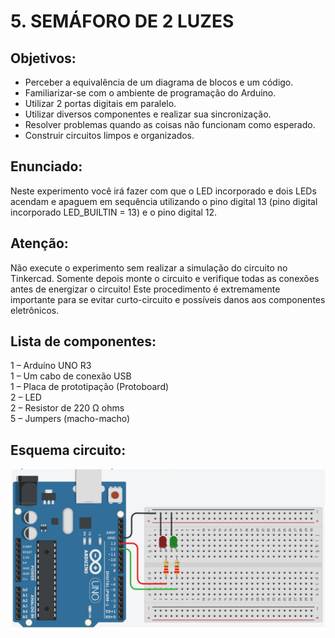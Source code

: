 # 5. SEMÁFORO DE 2 LUZES
## Objetivos:
- Perceber a equivalência de um diagrama de blocos e um código.
- Familiarizar-se com o ambiente de programação do Arduino.
- Utilizar 2 portas digitais em paralelo.
- Utilizar diversos componentes e realizar sua sincronização.
- Resolver problemas quando as coisas não funcionam como esperado.
- Construir circuitos limpos e organizados.

## Enunciado:
Neste experimento você irá fazer com que o LED incorporado e dois LEDs acendam e apaguem em 
sequência utilizando o pino digital 13 (pino digital incorporado LED_BUILTIN = 13) e o pino digital 12.

## Atenção: 
Não execute o experimento sem realizar a simulação do circuito no Tinkercad. Somente depois 
monte o circuito e verifique todas as conexões antes de energizar o circuito! Este procedimento é 
extremamente importante para se evitar curto-circuito e possíveis danos aos componentes eletrônicos.

## Lista de componentes:
1 – Arduíno UNO R3<br>
1 – Um cabo de conexão USB<br>
1 – Placa de prototipação (Protoboard)<br>
2 – LED<br>
2 – Resistor de 220 Ω ohms<br>
5 – Jumpers (macho-macho)

## Esquema circuito:
![](/imagens-tinkercad/ex5.png)